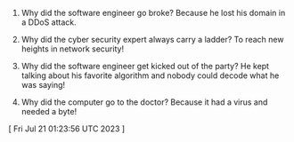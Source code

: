  
1. Why did the software engineer go broke? Because he lost his domain in a DDoS attack.

2. Why did the cyber security expert always carry a ladder? To reach new heights in network security!

3. Why did the software engineer get kicked out of the party? He kept talking about his favorite algorithm and nobody could decode what he was saying!

4. Why did the computer go to the doctor? Because it had a virus and needed a byte!
 
[ 
Fri Jul 21 01:23:56 UTC 2023
 ]
